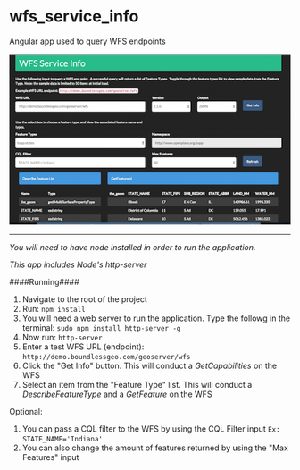 # wfs_service_info
Angular app used to query WFS endpoints

![alt text](https://github.com/melbsurfer/wfs_service_info/blob/master/screenshots/wfs_screenshot.png "AngularWFS")


***
*You will need to have node installed in order to run the application.*

*This app includes Node's http-server*

####Running####
1. Navigate to the root of the project
2. Run: ```npm install```
3. You will need a web server to run the application.  Type the followg in the terminal: ```sudo npm install http-server -g```
4. Now run: ```http-server ```
5. Enter a test WFS URL (endpoint): ```http://demo.boundlessgeo.com/geoserver/wfs```
6. Click the "Get Info" button.  This will conduct a *GetCapabilities* on the WFS
7. Select an item from the "Feature Type" list.  This will conduct a *DescribeFeatureType* and a *GetFeature* on the WFS

Optional:

1. You can pass a CQL filter to the WFS by using the CQL Filter input
``` Ex: STATE_NAME='Indiana' ```
2. You can also change the amount of features returned by using the "Max Features" input
